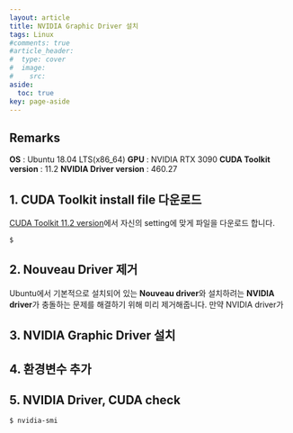 ```yaml
---
layout: article
title: NVIDIA Graphic Driver 설치
tags: Linux
#comments: true
#article_header:
#  type: cover
#  image:
#    src:
aside:
  toc: true
key: page-aside
---
```


## Remarks

  **OS** : Ubuntu 18.04 LTS(x86_64)
  **GPU** : NVIDIA RTX 3090
  **CUDA Toolkit version** : 11.2
  **NVIDIA Driver version** : 460.27

## 1. CUDA Toolkit install file 다운로드

  [CUDA Toolkit 11.2 version](https://developer.nvidia.com/cuda-11.2.0-download-archive)에서 자신의 setting에 맞게 파일을 다운로드 합니다.

    $ 
## 2. Nouveau Driver 제거

  Ubuntu에서 기본적으로 설치되어 있는 **Nouveau driver**와 설치하려는 **NVIDIA driver**가 충돌하는 문제를 해결하기 위해 미리 제거해줍니다. 만약 NVIDIA driver가
## 3. NVIDIA Graphic Driver 설치

## 4. 환경변수 추가

## 5. NVIDIA Driver, CUDA check

    $ nvidia-smi
